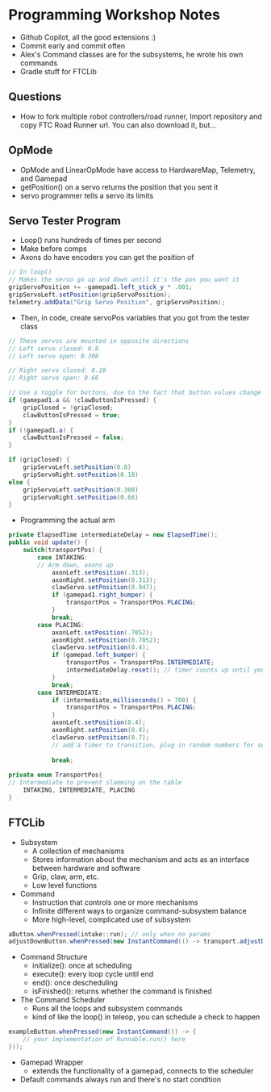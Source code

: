 # Programming Workshop Notes
- Github Copilot, all the good extensions :)
- Commit early and commit often
- Alex's Command classes are for the subsystems, he wrote his own commands
- Gradle stuff for FTCLib

## Questions
- How to fork multiple robot controllers/road runner, Import repository and copy FTC Road Runner url. You can also download it, but...

## OpMode
- OpMode and LinearOpMode have access to HardwareMap, Telemetry, and Gamepad
- getPosition() on a servo returns the position that you sent it
- servo programmer tells a servo its limits

## Servo Tester Program
- Loop() runs hundreds of times per second
- Make before comps
- Axons do have encoders you can get the position of
~~~ java
// In loop()
// Makes the servo go up and down until it's the pos you want it
gripServoPosition += -gamepad1.left_stick_y * .001;
gripServoLeft.setPosition(gripServoPosition);
telemetry.addData("Grip Servo Position", gripServoPosition);
~~~
- Then, in code, create servoPos variables that you got from the tester class
~~~ java
// These servos are mounted in opposite directions
// Left servo closed: 0.8
// Left servo open: 0.308

// Right servo closed: 0.18
// Right servo open: 0.66

// Use a toggle for buttons, due to the fact that button values change hundreds of times in the loop
if (gamepad1.a && !clawButtonIsPressed) {
    gripClosed = !gripClosed;
    clawButtonIsPressed = true;
}
if (!gamepad1.a) {
    clawButtonIsPressed = false;
}

if (gripClosed) {
    gripServoLeft.setPosition(0.8)
    gripServoRight.setPosition(0.18)
else {
    gripServoLeft.setPosition(0.308)
    gripServoRight.setPosition(0.66)
}
~~~
- Programming the actual arm
~~~ java
private ElapsedTime intermediateDelay = new ElapsedTime();
public void update() {
    switch(transportPos) {
        case INTAKING:
        // Arm down, axons up
            axonLeft.setPosition(.313);
            axonRight.setPosition(0.313);
            clawServo.setPosition(0.947);
            if (gamepad1.right_bumper) {
                transportPos = TransportPos.PLACING;
            }
            break;
        case PLACING:
            axonLeft.setPosition(.7052);
            axonRight.setPosition(0.7052);
            clawServo.setPosition(0.4);
            if (gamepad.left_bumper) {
                transportPos = TransportPos.INTERMEDIATE;
                intermediateDelay.reset(); // timer counts up until you reset again
            }
            break;
        case INTERMEDIATE: 
            if (intermediate,milliseconds() > 700) {
                transportPos = TransportPos.PLACING;
            }
            axonLeft.setPosition(0.4);
            axonRight.setPosition(0.4);
            clawServo.setPosition(0.7);
            // add a timer to transition, plug in random numbers for servo pos
            
            break;
            
private enum TransportPos{
// Intermediate to prevent slamming on the table
    INTAKING, INTERMEDIATE, PLACING
}
 ~~~

## FTCLib
- Subsystem
  - A collection of mechanisms
  - Stores information about the mechanism and acts as an interface between hardware and software
  - Grip, claw, arm, etc.
  - Low level functions
- Command
  - Instruction that controls one or more mechanisms
  - Infinite different ways to organize command-subsystem balance
  - More high-level, complicated use of subsystem
~~~ java
aButton.whenPressed(intake::run); // only when no params
adjustDownButton.whenPressed(new InstantCommand(() -> transport.adjustDown(), transport());
~~~
- Command Structure
  - initialize(): once at scheduling
  - execute(): every loop cycle until end
  - end(): once descheduling
  - isFinished(): returns whether the command is finished
- The Command Scheduler
  - Runs all the loops and subsystem commands
  - kind of like the loop() in teleop, you can schedule a check to happen
~~~ java
exampleButton.whenPressed(new InstantCommand(() -> {
    // your implementation of Runnable.run() here
}));
~~~
- Gamepad Wrapper
  - extends the functionality of a gamepad, connects to the scheduler
- Default commands always run and there's no start condition